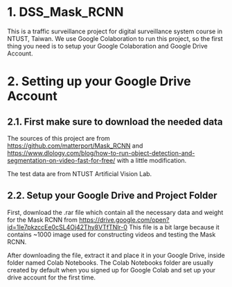 # 1. DSS_Mask_RCNN
This is a traffic surveillance project for digital surveillance system course in NTUST, Taiwan. We use Google Colaboration to run this project, so the first thing you need is to setup your Google Colaboration and Google Drive Account.

# 2. Setting up your Google Drive Account
## 2.1. First make sure to download the needed data
The sources of this project are from https://github.com/matterport/Mask_RCNN and https://www.dlology.com/blog/how-to-run-object-detection-and-segmentation-on-video-fast-for-free/ with a little modification.
 
 The test data are from NTUST Artificial Vision Lab.

## 2.2. Setup your Google Drive and Project Folder
First, download the .rar file which contain all the necessary data and weight for the Mask RCNN from https://drive.google.com/open?id=1Ie7pkzccEe0cSL4Oj42Thy8VTfTNlr-0 This file is a bit large because it contains ~1000 image used for constructing videos and testing the Mask RCNN.

After downloading the file, extract it and place it in your Google Drive, inside folder named Colab Notebooks. The Colab Notebooks folder are usually created by default when you signed up for Google Colab and set up your drive account for the first time.
